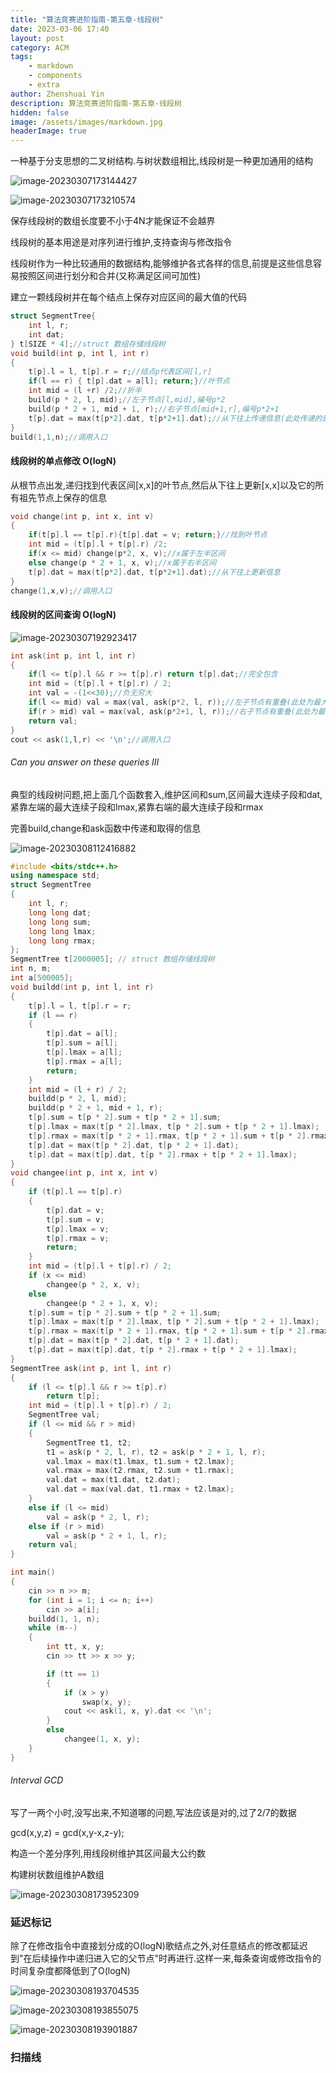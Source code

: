 ```yaml
---
title: "算法竞赛进阶指南-第五章-线段树"
date: 2023-03-06 17:40
layout: post
category: ACM
tags:
    - markdown
    - components
    - extra
author: Zhenshuai Yin
description: 算法竞赛进阶指南-第五章-线段树
hidden: false
image: /assets/images/markdown.jpg
headerImage: true
---
```


一种基于分支思想的二叉树结构.与树状数组相比,线段树是一种更加通用的结构

![image-20230307173144427](../../../AppData/Roaming/Typora/typora-user-images/image-20230307173144427.png)

![image-20230307173210574](../../../AppData/Roaming/Typora/typora-user-images/image-20230307173210574.png)

保存线段树的数组长度要不小于4N才能保证不会越界

线段树的基本用途是对序列进行维护,支持查询与修改指令

线段树作为一种比较通用的数据结构,能够维护各式各样的信息,前提是这些信息容易按照区间进行划分和合并(又称满足区间可加性)

建立一颗线段树并在每个结点上保存对应区间的最大值的代码

```c++
struct SegmentTree{
    int l, r;
    int dat;
} t[SIZE * 4];//struct 数组存储线段树
void build(int p, int l, int r)
{
    t[p].l = l, t[p].r = r;//结点p代表区间[l,r]
    if(l == r) { t[p].dat = a[l]; return;}//叶节点
    int mid = (l +r) /2;//折半
    build(p * 2, l, mid);//左子节点[l,mid],编号p*2
    build(p * 2 + 1, mid + 1, r);//右子节点[mid+1,r],编号p*2+1
    t[p].dat = max(t[p*2].dat, t[p*2+1].dat);//从下往上传递信息(此处传递的是最大值信息,具体可根据问题修改)
}
build(1,1,n);//调用入口
```

#### 线段树的单点修改 O(logN)

从根节点出发,递归找到代表区间[x,x]的叶节点,然后从下往上更新[x,x]以及它的所有祖先节点上保存的信息

```c++
void change(int p, int x, int v)
{
    if(t[p].l == t[p].r){t[p].dat = v; return;}//找到叶节点
    int mid = (t[p].l + t[p].r) /2;
    if(x <= mid) change(p*2, x, v);//x属于左半区间
    else change(p * 2 + 1, x, v);//x属于右半区间
    t[p].dat = max(t[p*2].dat, t[p*2+1].dat);//从下往上更新信息
}
change(1,x,v);//调用入口
```

#### 线段树的区间查询 O(logN)

![image-20230307192923417](../../../AppData/Roaming/Typora/typora-user-images/image-20230307192923417.png)

```c++
int ask(int p, int l, int r)
{
    if(l <= t[p].l && r >= t[p].r) return t[p].dat;//完全包含
    int mid = (t[p].l + t[p].r) / 2;
    int val = -(1<<30);//负无穷大
    if(l <= mid) val = max(val, ask(p*2, l, r));//左子节点有重叠(此处为最大值信息)
    if(r > mid) val = max(val, ask(p*2+1, l, r));//右子节点有重叠(此处为最大值信息)
    return val;
}
cout << ask(1,l,r) << '\n';//调用入口
```

###### Can you answer on these queries III

典型的线段树问题,把上面几个函数套入,维护区间和sum,区间最大连续子段和dat,紧靠左端的最大连续子段和lmax,紧靠右端的最大连续子段和rmax

完善build,change和ask函数中传递和取得的信息

![image-20230308112416882](../../../AppData/Roaming/Typora/typora-user-images/image-20230308112416882.png)

```c++
#include <bits/stdc++.h>
using namespace std;
struct SegmentTree
{
    int l, r;
    long long dat;
    long long sum;
    long long lmax;
    long long rmax;
};
SegmentTree t[2000005]; // struct 数组存储线段树
int n, m;
int a[500005];
void buildd(int p, int l, int r)
{
    t[p].l = l, t[p].r = r;
    if (l == r)
    {
        t[p].dat = a[l];
        t[p].sum = a[l];
        t[p].lmax = a[l];
        t[p].rmax = a[l];
        return;
    }
    int mid = (l + r) / 2;
    buildd(p * 2, l, mid);
    buildd(p * 2 + 1, mid + 1, r);
    t[p].sum = t[p * 2].sum + t[p * 2 + 1].sum;
    t[p].lmax = max(t[p * 2].lmax, t[p * 2].sum + t[p * 2 + 1].lmax);
    t[p].rmax = max(t[p * 2 + 1].rmax, t[p * 2 + 1].sum + t[p * 2].rmax);
    t[p].dat = max(t[p * 2].dat, t[p * 2 + 1].dat);
    t[p].dat = max(t[p].dat, t[p * 2].rmax + t[p * 2 + 1].lmax);
}
void changee(int p, int x, int v)
{
    if (t[p].l == t[p].r)
    {
        t[p].dat = v;
        t[p].sum = v;
        t[p].lmax = v;
        t[p].rmax = v;
        return;
    }
    int mid = (t[p].l + t[p].r) / 2;
    if (x <= mid)
        changee(p * 2, x, v);
    else
        changee(p * 2 + 1, x, v);
    t[p].sum = t[p * 2].sum + t[p * 2 + 1].sum;
    t[p].lmax = max(t[p * 2].lmax, t[p * 2].sum + t[p * 2 + 1].lmax);
    t[p].rmax = max(t[p * 2 + 1].rmax, t[p * 2 + 1].sum + t[p * 2].rmax);
    t[p].dat = max(t[p * 2].dat, t[p * 2 + 1].dat);
    t[p].dat = max(t[p].dat, t[p * 2].rmax + t[p * 2 + 1].lmax);
}
SegmentTree ask(int p, int l, int r)
{
    if (l <= t[p].l && r >= t[p].r)
        return t[p];
    int mid = (t[p].l + t[p].r) / 2;
    SegmentTree val;
    if (l <= mid && r > mid)
    {
        SegmentTree t1, t2;
        t1 = ask(p * 2, l, r), t2 = ask(p * 2 + 1, l, r);
        val.lmax = max(t1.lmax, t1.sum + t2.lmax);
        val.rmax = max(t2.rmax, t2.sum + t1.rmax);
        val.dat = max(t1.dat, t2.dat);
        val.dat = max(val.dat, t1.rmax + t2.lmax);
    }
    else if (l <= mid)
        val = ask(p * 2, l, r);
    else if (r > mid)
        val = ask(p * 2 + 1, l, r);
    return val;
}

int main()
{
    cin >> n >> m;
    for (int i = 1; i <= n; i++)
        cin >> a[i];
    buildd(1, 1, n);
    while (m--)
    {
        int tt, x, y;
        cin >> tt >> x >> y;

        if (tt == 1)
        {
            if (x > y)
                swap(x, y);
            cout << ask(1, x, y).dat << '\n';
        }
        else
            changee(1, x, y);
    }
}
```

###### Interval GCD

写了一两个小时,没写出来,不知道哪的问题,写法应该是对的,过了2/7的数据

gcd(x,y,z) = gcd(x,y-x,z-y);

构造一个差分序列,用线段树维护其区间最大公约数

构建树状数组维护A数组

![image-20230308173952309](https://gitee.com/yzs1/picture/raw/master/Typora-Images/20230308173953.png)

### 延迟标记

除了在修改指令中直接划分成的O(logN)歌结点之外,对任意结点的修改都延迟到"在后续操作中递归进入它的父节点"时再进行.这样一来,每条查询或修改指令的时间复杂度都降低到了O(logN)

![image-20230308193704535](../../../AppData/Roaming/Typora/typora-user-images/image-20230308193704535.png)

![image-20230308193855075](../../../AppData/Roaming/Typora/typora-user-images/image-20230308193855075.png)

![image-20230308193901887](../../../AppData/Roaming/Typora/typora-user-images/image-20230308193901887.png)

### 扫描线

